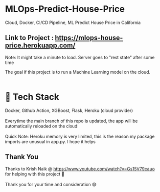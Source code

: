 # MLOps-Predict-House-Price
 Cloud, Docker, CI/CD Pipeline, ML Predict House Price in California

## Link to Project : https://mlops-house-price.herokuapp.com/
Note: It might take a minute to load. Server goes to "rest state" after some time

The goal if this project is to run a Machine Learning model on the cloud.
<br/>
<br/>
# :rocket: Tech Stack 
Docker, Github Action, XGBoost, Flask, Heroku (cloud provider)
<br/>
<br/>
Everytime the main branch of this repo is updated, the app will be automatically reloaded on the cloud
<br/>
<br/>
Quick Note: Heroku memory is very limited, this is the reason my package imports are unusual in app.py. I hope it helps

## Thank You

Thanks to Krish Naik @ https://www.youtube.com/watch?v=Gs15V79cauo for helping with this project :pray:
<br/>
<br/>
Thank you for your time and consideration :smile:

